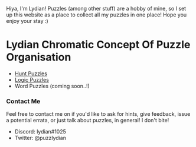 Hiya, I'm Lydian! Puzzles (among other stuff) are a hobby of mine, so I set up this website as a place to collect all my puzzles in one place! Hope you enjoy your stay :)

# Lydian Chromatic Concept Of Puzzle Organisation
* [Hunt Puzzles](https://lydian11.github.io/huntpuzzles.html)
* [Logic Puzzles](https://lydian11.github.io/logicpuzzles.html)
* Word Puzzles (coming soon..!)

### Contact Me
Feel free to contact me on if you'd like to ask for hints, give feedback, issue a potential errata, or just talk about puzzles, in general! I don't bite!
* Discord: lydian#1025
* Twitter: @puzzlydian

